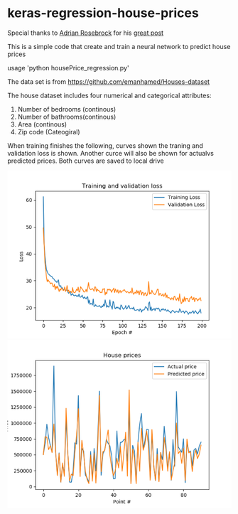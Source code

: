 # keras-regression-house-prices

Special thanks to [Adrian Rosebrock](https://www.pyimagesearch.com/author/adrian/)   for his [great post](https://www.pyimagesearch.com/2019/01/21/regression-with-keras/) 

This is a simple code that create and train a neural network to predict house prices

usage 'python  housePrice_regression.py'


The data set is from   https://github.com/emanhamed/Houses-dataset



The house dataset includes four numerical and categorical attributes:

1. Number of bedrooms (continous)
2. Number of bathrooms(continous)
3. Area (continous)
4. Zip code (Cateogiral)



When training finishes the following, curves shown the traning and validation  loss is shown. Another curce will also be shown for actualvs predicted prices. Both curves are saved to local drive

<img src="https://github.com/Walid-Ahmed/keras-regression-house-prices/blob/master/sampleImages/loss.png">

<img src="https://github.com/Walid-Ahmed/keras-regression-house-prices/blob/master/sampleImages/price.png">

